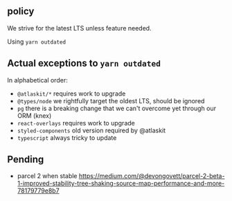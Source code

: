 
## policy

We strive for the latest LTS unless feature needed.

Using `yarn outdated`


## Actual exceptions to `yarn outdated`

In alphabetical order:
* `@atlaskit/*` requires work to upgrade
* `@types/node` we rightfully target the oldest LTS, should be ignored
* `pg` there is a breaking change that we can't overcome yet through our ORM (knex)
* `react-overlays` requires work to upgrade
* `styled-components` old version required by @atlaskit
* `typescript` always tricky to update

## Pending

* parcel 2 when stable https://medium.com/@devongovett/parcel-2-beta-1-improved-stability-tree-shaking-source-map-performance-and-more-78179779e8b7
